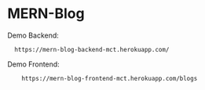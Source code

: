 # MERN-Blog

Demo Backend: 
```
  https://mern-blog-backend-mct.herokuapp.com/
```

Demo Frontend: 
```
    https://mern-blog-frontend-mct.herokuapp.com/blogs
```
